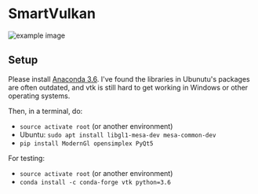 # SmartVulkan

![example image](https://i.imgur.com/yz3HOLv.png)

## Setup

Please install [Anaconda 3.6](https://docs.anaconda.com/anaconda/install/linux).
I've found the libraries in Ubunutu's packages are often outdated,
and vtk is still hard to get working in Windows or other operating systems.

Then, in a terminal, do:
 * `source activate root` (or another environment)
 * Ubuntu: `sudo apt install libgl1-mesa-dev mesa-common-dev`
 * `pip install ModernGl opensimplex PyQt5`

For testing:
 * `source activate root` (or another environment)
 * `conda install -c conda-forge vtk python=3.6`